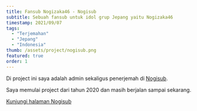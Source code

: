 ```yaml
---
title: Fansub Nogizaka46 - Nogisub
subtitle: Sebuah fansub untuk idol grup Jepang yaitu Nogizaka46
timestamp: 2021/09/07
tags:
  - "Terjemahan"
  - "Jepang"
  - "Indonesia"
thumb: /assets/project/nogisub.png
featured: true
order: 1
---
```


Di project ini saya adalah admin sekaligus penerjemah di [Nogisub](https://www.nogisub.com/).

Saya memulai project dari tahun 2020 dan masih berjalan sampai sekarang.

[Kunjungi halaman Nogisub](https://www.nogisub.com/)
